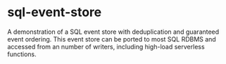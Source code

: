 # sql-event-store
A demonstration of a SQL event store with deduplication and guaranteed event ordering. This event store can be ported to most SQL RDBMS and accessed from an number of writers, including high-load serverless functions.
